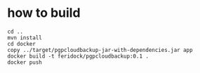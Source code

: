 # how to build

```
cd ..
mvn install
cd docker
copy ../target/pgpcloudbackup-jar-with-dependencies.jar app
docker build -t feridock/pgpcloudbackup:0.1 .
docker push
```


